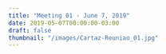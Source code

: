 ```yaml
---
title: "Meeting 01 - June 7, 2019"
date: 2019-05-07T00:00:00-03:00
draft: false
thumbnail: "/images/Cartaz-Reuniao_01.jpg"
---
```

